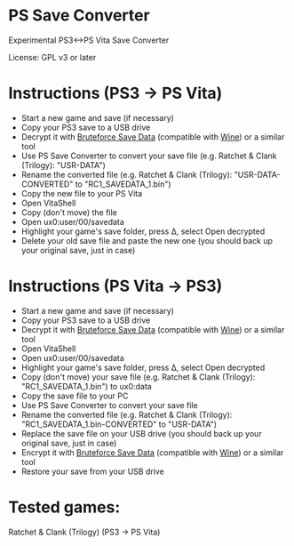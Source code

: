 # PS Save Converter
Experimental PS3&lt;->PS Vita Save Converter

License: GPL v3 or later

# Instructions (PS3 → PS Vita)
- Start a new game and save (if necessary)
- Copy your PS3 save to a USB drive
- Decrypt it with [Bruteforce Save Data](https://www.sendspace.com/file/l1zu5m) (compatible with [Wine](https://www.winehq.org/)) or a similar tool
- Use PS Save Converter to convert your save file (e.g. Ratchet & Clank (Trilogy): "USR-DATA")
- Rename the converted file (e.g. Ratchet & Clank (Trilogy): "USR-DATA-CONVERTED" to "RC1_SAVEDATA_1.bin")
- Copy the new file to your PS Vita
- Open VitaShell
- Copy (don't move) the file
- Open ux0:user/00/savedata
- Highlight your game's save folder, press Δ, select Open decrypted
- Delete your old save file and paste the new one (you should back up your original save, just in case)

# Instructions (PS Vita → PS3)
- Start a new game and save (if necessary)
- Copy your PS3 save to a USB drive
- Decrypt it with [Bruteforce Save Data](https://www.sendspace.com/file/l1zu5m) (compatible with [Wine](https://www.winehq.org/)) or a similar tool
- Open VitaShell
- Open ux0:user/00/savedata
- Highlight your game's save folder, press Δ, select Open decrypted
- Copy (don't move) your save file (e.g. Ratchet & Clank (Trilogy): "RC1_SAVEDATA_1.bin") to ux0:data
- Copy the save file to your PC
- Use PS Save Converter to convert your save file
- Rename the converted file (e.g. Ratchet & Clank (Trilogy): "RC1_SAVEDATA_1.bin-CONVERTED" to "USR-DATA")
- Replace the save file on your USB drive (you should back up your original save, just in case)
- Encrypt it with [Bruteforce Save Data](https://www.sendspace.com/file/l1zu5m) (compatible with [Wine](https://www.winehq.org/)) or a similar tool
- Restore your save from your USB drive

# Tested games:
  Ratchet & Clank (Trilogy) (PS3 → PS Vita)
